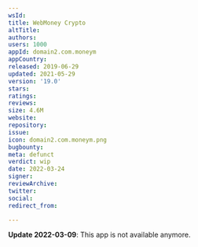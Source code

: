 ```yaml
---
wsId: 
title: WebMoney Crypto
altTitle: 
authors: 
users: 1000
appId: domain2.com.moneym
appCountry: 
released: 2019-06-29
updated: 2021-05-29
version: '19.0'
stars: 
ratings: 
reviews: 
size: 4.6M
website: 
repository: 
issue: 
icon: domain2.com.moneym.png
bugbounty: 
meta: defunct
verdict: wip
date: 2022-03-24
signer: 
reviewArchive: 
twitter: 
social: 
redirect_from: 

---
```


**Update 2022-03-09**: This app is not available anymore.

